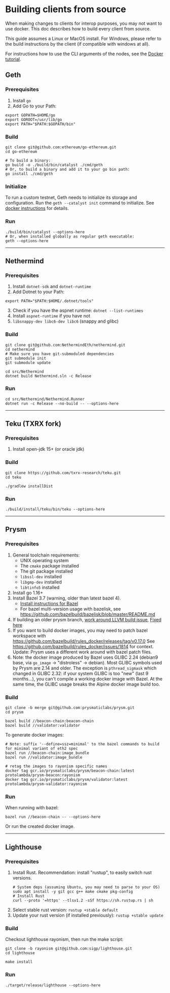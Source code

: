 # Building clients from source

When making changes to clients for interop purposes, you may not want to use docker.
This doc describes how to build every client from source.

This guide assumes a Linux or MacOS install.
For Windows, please refer to the build instructions by the client (if compatible with windows at all).

For instructions how to use the CLI arguments of the nodes, see the [Docker tutorial](./from_docker.md). 

## Geth

### Prerequisites

1. Install `go`
2. Add Go to your Path:
```shell
export GOPATH=$HOME/go
export GOROOT=/usr/lib/go
export PATH="$PATH:$GOPATH/bin"
```

### Build

```shell
git clone git@github.com:ethereum/go-ethereum.git
cd go-ethereum

# To build a binary:
go build -o ./build/bin/catalyst ./cmd/geth
# Or, to build a binary and add it to your go bin path:
go install ./cmd/geth
```

### Initialize

To run a custom testnet, Geth needs to initialize its storage and configuration.
Run the `geth --catalyst init` command to initialize.
See [docker instructions](./from_docker.md#initialization) for details.

### Run

```shell
./build/bin/catalyst --options-here
# Or, when installed globally as regular geth executable:
geth --options-here
```

----

## Nethermind

### Prerequisites

1. Install `dotnet-sdk` and `dotnet-runtime`
2. Add Dotnet to your Path:
```shell
export PATH="$PATH:$HOME/.dotnet/tools"
```
3. Check if you have the aspnet runtime: `dotnet --list-runtimes`
4. Install `aspnet-runtime` if you have not
5. `libsnappy-dev libc6-dev libc6` (snappy and glibc)

### Build

```shell
git clone git@github.com:NethermindEth/nethermind.git
cd nethermind
# Make sure you have git-submoduled dependencies
git submodule init
git submodule update

cd src/Nethermind
dotnet build Nethermind.sln -c Release
```

### Run

```shell
cd src/Nethermind/Nethermind.Runner
dotnet run -c Release --no-build -- --options-here
```

----

## Teku (TXRX fork)

### Prerequisites

1. Install open-jdk 15+ (or oracle jdk)

### Build

```shell
git clone https://github.com/txrx-research/teku.git
cd teku

./gradlew installDist
```

### Run

```shell
./build/install/teku/bin/teku --options-here
```

----

## Prysm

### Prerequisites

1. General toolchain requirements:
   - UNIX operating system
   - The `cmake` package installed
   - The git package installed
   - `libssl-dev` installed
   - `libgmp-dev` installed
   - `libtinfo5` installed
2. Install go 1.16+
3. Install Bazel 3.7 (warning, older than latest bazel 4).
   - [Install instructions for Bazel](https://docs.bazel.build/versions/3.7.0/install.html)
   - For bazel multi-version usage with bazelisk, see https://github.com/bazelbuild/bazelisk/blob/master/README.md
4. If building an older prysm branch, [work around LLVM build issue](https://github.com/prysmaticlabs/prysm/issues/8072), [Fixed here](https://github.com/prysmaticlabs/prysm/pull/8839)
5. If you want to build docker images, you may need to patch bazel workspace with https://github.com/bazelbuild/rules_docker/releases/tag/v0.17.0
   See https://github.com/bazelbuild/rules_docker/issues/1814 for context.
   Update: Prysm uses a different work around with bazel patch files.
6. Note: the docker image produced by Bazel uses GLIBC 2.24 (debian9 base, via `go_image` -> "distroless" -> debian).
   Most GLIBC symbols used by Prysm are 2.14 and older. The exception is `pthread_sigmask` which changed in GLIBC 2.32:
   if your system GLIBC is too "new" (last 9 months...), you can't compile a working docker image with Bazel.
   At the same time, the GLIBC usage breaks the Alpine docker image build too.

### Build

```shell
git clone -b merge git@github.com:prysmaticlabs/prysm.git
cd prysm
```

```shell
bazel build //beacon-chain:beacon-chain
bazel build //validator:validator
```

To generate docker images:

```shell
# Note: suffix '--define=ssz=minimal' to the bazel commands to build for minimal variant of eth2 spec 
bazel run //beacon-chain:image_bundle
bazel run //validator:image_bundle

# retag the images to rayonism specific names
docker tag gcr.io/prysmaticlabs/prysm/beacon-chain:latest protolambda/prysm-beacon:rayonism
docker tag gcr.io/prysmaticlabs/prysm/validator:latest protolambda/prysm-validator:rayonism
```

### Run

When running with bazel:
```shell
bazel run //beacon-chain -- --options-here
```
Or run the created docker image.

----

## Lighthouse

### Prerequisites

1. Install Rust. Recommendation: install "rustup", to easily switch rust versions.
   ```shell
   # System deps (assuming Ubuntu, you may need to parse to your OS)
   sudo apt install -y git gcc g++ make cmake pkg-config
   # Install Rust
   curl --proto '=https' --tlsv1.2 -sSf https://sh.rustup.rs | sh
   ```
2. Select stable rust version: `rustup +stable default`
3. Update your rust version (if installed previously): `rustup +stable update`

### Build

Checkout lighthouse rayonism, then run the make script:
```shell
git clone -b rayonism git@github.com:sigp/lighthouse.git
cd lighthouse

make install
```

### Run

```shell
./target/release/lighthouse --options-here
```
